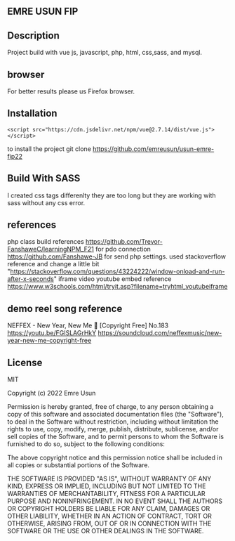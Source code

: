 ## EMRE USUN FIP
## Description
Project build with vue js, javascript, php, html, css,sass, and mysql.
## browser
For better results please us Firefox browser.
## Installation
<!-- vue js cdn compiler connection -->
    <script src="https://cdn.jsdelivr.net/npm/vue@2.7.14/dist/vue.js"></script>

to install the project
git clone https://github.com/emreusun/usun-emre-fip22
## Build With SASS
I created css tags differenlty they are too long but they are working with sass without any css error.

## references
php class build references
https://github.com/Trevor-FanshaweC/learningNPM_F21 for pdo connection
https://github.com/Fanshawe-JB for send php settings.
used stackoverflow reference and change a little bit "https://stackoverflow.com/questions/43224222/window-onload-and-run-after-x-seconds"
iframe video youtube embed reference 
https://www.w3schools.com/html/tryit.asp?filename=tryhtml_youtubeiframe

## demo reel song reference
NEFFEX - New Year, New Me 🚀 [Copyright Free] No.183
https://youtu.be/FGISLAGrHkY
https://soundcloud.com/neffexmusic/new-year-new-me-copyright-free



## License
MIT

Copyright (c) 2022 Emre Usun

Permission is hereby granted, free of charge, to any person obtaining a copy
of this software and associated documentation files (the "Software"), to deal
in the Software without restriction, including without limitation the rights
to use, copy, modify, merge, publish, distribute, sublicense, and/or sell
copies of the Software, and to permit persons to whom the Software is
furnished to do so, subject to the following conditions:

The above copyright notice and this permission notice shall be included in all
copies or substantial portions of the Software.

THE SOFTWARE IS PROVIDED "AS IS", WITHOUT WARRANTY OF ANY KIND, EXPRESS OR
IMPLIED, INCLUDING BUT NOT LIMITED TO THE WARRANTIES OF MERCHANTABILITY,
FITNESS FOR A PARTICULAR PURPOSE AND NONINFRINGEMENT. IN NO EVENT SHALL THE
AUTHORS OR COPYRIGHT HOLDERS BE LIABLE FOR ANY CLAIM, DAMAGES OR OTHER
LIABILITY, WHETHER IN AN ACTION OF CONTRACT, TORT OR OTHERWISE, ARISING FROM,
OUT OF OR IN CONNECTION WITH THE SOFTWARE OR THE USE OR OTHER DEALINGS IN THE
SOFTWARE.
